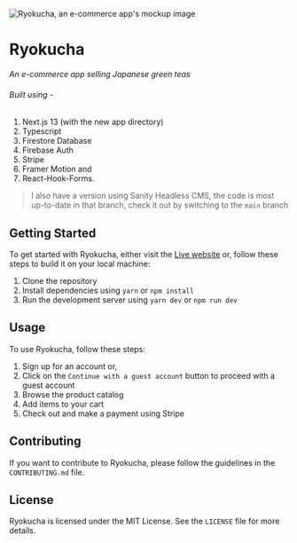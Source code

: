 ![Ryokucha, an e-commerce app's mockup image](https://cdn.sanity.io/images/lo6epx6n/production/4000c8d2ae0902b368988efb7f33d4935b2f00cd-6000x4500.jpg)

# Ryokucha

_An e-commerce app selling Japanese green teas_

###### Built using -

1. Next.js 13 (with the new app directory)
2. Typescript
3. Firestore Database
4. Firebase Auth
5. Stripe
6. Framer Motion and
7. React-Hook-Forms.

> I also have a version using Sanity Headless CMS, the code is most up-to-date in that branch, check it out by switching to the
> `main` branch

## Getting Started

To get started with Ryokucha, either visit the [Live website](https://ryokucha-g0pzkyul0-liquid-o2.vercel.app/) or,
follow these steps to build it on your local machine:

1. Clone the repository
2. Install dependencies using `yarn` or `npm install`
3. Run the development server using `yarn dev` or `npm run dev`

## Usage

To use Ryokucha, follow these steps:

1. Sign up for an account or,
2. Click on the `Continue with a guest account` button to proceed with a guest account
3. Browse the product catalog
4. Add items to your cart
5. Check out and make a payment using Stripe

## Contributing

If you want to contribute to Ryokucha, please follow the guidelines in the `CONTRIBUTING.md` file.

## License

Ryokucha is licensed under the MIT License. See the `LICENSE` file for more details.
